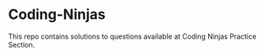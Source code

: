 # Coding-Ninjas
This repo contains solutions to questions available at Coding Ninjas Practice Section.
